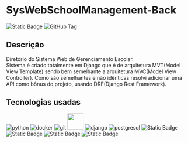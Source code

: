 # SysWebSchoolManagement-Back
![Static Badge](https://img.shields.io/badge/status-em_desenvolvimento-blue?style=for-the-badge&labelColor=grey)
![GitHub Tag](https://img.shields.io/github/v/tag/SrJohn369/SysWebSchoolManagement?style=for-the-badge&label=Vers%C3%A3o)


## Descrição
Diretório do Sistema Web de Gerenciamento Escolar.  
Sistema é criado totalmente em Django que é de arquitetura MVT(Model View Template) sendo bem semelhante a arquitetura MVC(Model View Controller). Como são semelhantes e não idênticas resolvi adicionar uma API como bônus do projeto, usando DRF(Django Rest Framework).

## Tecnologias usadas
![python](https://img.shields.io/badge/python-%233776AB?style=for-the-badge&logo=python&logoColor=yellow)
![docker](https://img.shields.io/badge/docker-%232496ED?style=for-the-badge&logo=docker&logoColor=black)
![git](https://img.shields.io/badge/git-%23F05032?style=for-the-badge&logo=git&logoColor=black)
[<img src="https://cdn.jsdelivr.net/gh/devicons/devicon@latest/icons/djangorest/djangorest-line.svg" style="width:44px; height:44px"/>](https://www.django-rest-framework.org/)
![django](https://img.shields.io/badge/django-%23092E20?style=for-the-badge&logo=django)
![postgresql](https://img.shields.io/badge/postgresql-%234169E1?style=for-the-badge&logo=postgresql&logoColor=%23fff)
![Static Badge](https://img.shields.io/badge/javascript-%23F7DF1E?style=for-the-badge&logo=javascript&logoColor=%23000)
![Static Badge](https://img.shields.io/badge/html5-%23E34F26?style=for-the-badge&logo=html5&logoColor=%23fff)
![Static Badge](https://img.shields.io/badge/css3-%231572B6?style=for-the-badge&logo=css3&logoColor=%23fff)
![Static Badge](https://img.shields.io/badge/supabase-%233FCF8E?style=for-the-badge&logo=supabase&logoColor=%23fff)
